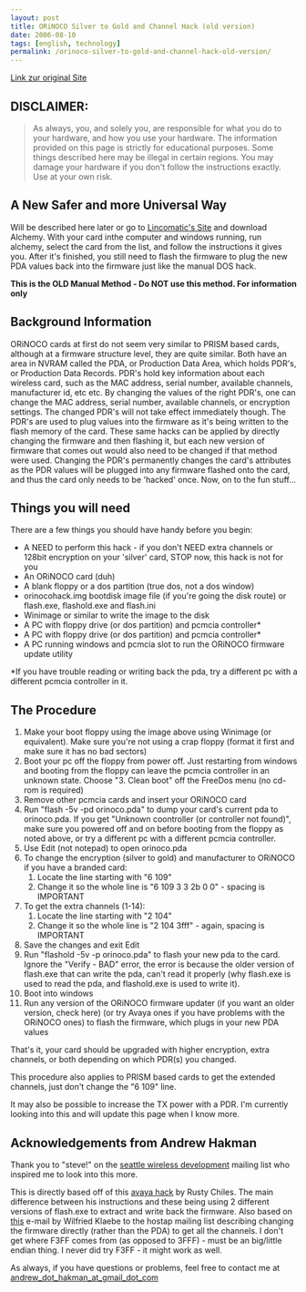 ```yaml
---
layout: post
title: ORiNOCO Silver to Gold and Channel Hack (old version)
date: 2006-08-10
tags: [english, technology]
permalink: /orinoco-silver-to-gold-and-channel-hack-old-version/
---
```


[Link zur original Site](http://www.andrewhakman.dhs.org/orinoco/)

## DISCLAIMER:
> As always, you, and solely you, are responsible for what you do to your hardware, and how you use your hardware. The information provided on this page is strictly for educational purposes. Some things described here may be illegal in certain regions. You may damage your hardware if you don't follow the instructions exactly. Use at your own risk.

## A New Safer and more Universal Way

Will be described here later or go to [Lincomatic's Site](http://www.lincomatic.com/wireless/software.html) and download Alchemy. With your card inthe computer and windows running, run alchemy, select the card from the list, and follow the instructions it gives you. After it's finished, you still need to flash the firmware to plug the new PDA values back into the firmware just like the manual DOS hack.

__This is the OLD Manual Method - Do NOT use this method. For information only__

## Background Information
ORiNOCO cards at first do not seem very similar to PRISM based cards, although at a firmware structure level, they are quite similar. Both have an area in NVRAM called the PDA, or Production Data Area, which holds PDR's, or Production Data Records. PDR's hold key information about each wireless card, such as the MAC address, serial number, available channels, manufacturer id, etc etc. By changing the values of the right PDR's, one can change the MAC address, serial number, available channels, or encryption settings. The changed PDR's will not take effect immediately though. The PDR's are used to plug values into the firmware as it's being written to the flash memory of the card. These same hacks can be applied by directly changing the firmware and then flashing it, but each new version of firmware that comes out would also need to be changed if that method were used. Changing the PDR's permanently changes the card's attributes as the PDR values will be plugged into any firmware flashed onto the card, and thus the card only needs to be 'hacked' once. Now, on to the fun stuff...

## Things you will need
There are a few things you should have handy before you begin:

*   A NEED to perform this hack - if you don't NEED extra channels or 128bit encryption on your 'silver' card, STOP now, this hack is not for you
*   An ORiNOCO card (duh)
*   A blank floppy or a dos partition (true dos, not a dos window)
*   orinocohack.img bootdisk image file (if you're going the disk route) or flash.exe, flashold.exe and flash.ini
*   Winimage or similar to write the image to the disk
*   A PC with floppy drive (or dos partition) and pcmcia controller*
*   A PC with floppy drive (or dos partition) and pcmcia controller*
*   A PC running windows and pcmcia slot to run the ORiNOCO firmware update utility

*If you have trouble reading or writing back the pda, try a different pc with a different pcmcia controller in it. 

## The Procedure
1.  Make your boot floppy using the image above using Winimage (or equivalent). Make sure you're not using a crap floppy (format it first and make sure it has no bad sectors)
2.  Boot your pc off the floppy from power off. Just restarting from windows and booting from the floppy can leave the pcmcia controller in an unknown state. Choose "3\. Clean boot" off the FreeDos menu (no cd-rom is required)
3.  Remove other pcmcia cards and insert your ORiNOCO card
4.  Run "flash -5v -pd orinoco.pda" to dump your card's current pda to orinoco.pda. If you get "Unknown coontroller (or controller not found)", make sure you powered off and on before booting from the floppy as noted above, or try a different pc with a different pcmcia controller.
5.  Use Edit (not notepad) to open orinoco.pda
6.  To change the encryption (silver to gold) and manufacturer to ORiNOCO if you have a branded card:
    1.  Locate the line starting with "6 109"
    2.  Change it so the whole line is "6 109 3 3 2b 0 0" - spacing is IMPORTANT
7.  To get the extra channels (1-14):
    1.  Locate the line starting with "2 104"
    2.  Change it so the whole line is "2 104 3fff" - again, spacing is IMPORTANT
8.  Save the changes and exit Edit
9.  Run "flashold -5v -p orinoco.pda" to flash your new pda to the card. Ignore the "Verify - BAD" error, the error is because the older version of flash.exe that can write the pda, can't read it properly (why flash.exe is used to read the pda, and flashold.exe is used to write it).
10.  Boot into windows
11.  Run any version of the ORiNOCO firmware updater (if you want an older version, check <a>here</a>) (or try Avaya ones if you have problems with the ORiNOCO ones) to flash the firmware, which plugs in your new PDA values

That's it, your card should be upgraded with higher encryption, extra channels, or both depending on which PDR(s) you changed.

This procedure also applies to PRISM based cards to get the extended channels, just don't change the "6 109" line.

It may also be possible to increase the TX power with a PDR. I'm currently looking into this and will update this page when I know more. 

## Acknowledgements from Andrew Hakman
Thank you to "steve!" on the [seattle wireless development](http://www.seattlewireless.net/) mailing list who inspired me to look into this more.

This is directly based off of this [avaya hack](http://thefilevault.org/wardriving/avayahack/) by Rusty Chiles. The main difference between his instructions and these being using 2 different versions of flash.exe to extract and write back the firmware. Also based on [this](http://lists.shmoo.com/pipermail/hostap/2003-July/003558.html) e-mail by Wilfried Klaebe to the hostap mailing list describing changing the firmware directly (rather than the PDA) to get all the channels. I don't get where F3FF comes from (as opposed to 3FFF) - must be an big/little endian thing. I never did try F3FF - it might work as well.

As always, if you have questions or problems, feel free to contact me at [andrew_dot_hakman_at_gmail_dot_com](mailt:andrew_dot_hakman_at_gmail.com)